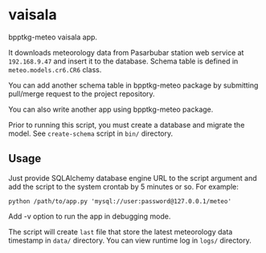 # vaisala

bpptkg-meteo vaisala app.

It downloads meteorology data from Pasarbubar station web service at
`192.168.9.47` and insert it to the database. Schema table is defined in
`meteo.models.cr6.CR6` class.

You can add another schema table in bpptkg-meteo package by submitting
pull/merge request to the project repository.

You can also write another app using bpptkg-meteo package.

Prior to running this script, you must create a database and migrate the model.
See `create-schema` script in `bin/` directory.

## Usage

Just provide SQLAlchemy database engine URL to the script argument and add the
script to the system crontab by 5 minutes or so. For example:

    python /path/to/app.py 'mysql://user:password@127.0.0.1/meteo'

Add -v option to run the app in debugging mode.

The script will create `last` file that store the latest meteorology data
timestamp in `data/` directory. You can view runtime log in `logs/` directory.
